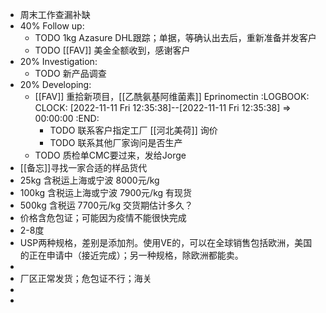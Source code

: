 - 周末工作查漏补缺
- 40% Follow up:
	- TODO 1kg Azasure DHL跟踪；单据，等确认出去后，重新准备并发客户
	- TODO [[FAV]] 美金全额收到，感谢客户
- 20% Investigation:
	- TODO 新产品调查
- 20% Developing:
	- [[FAV]] 重拾新项目，[[乙酰氨基阿维菌素]] Eprinomectin
	  :LOGBOOK:
	  CLOCK: [2022-11-11 Fri 12:35:38]--[2022-11-11 Fri 12:35:38] =>  00:00:00
	  :END:
		- TODO 联系客户指定工厂 [[河北美荷]] 询价
		- TODO 联系其他厂家询问是否生产
	- TODO 质检单CMC要过来，发给Jorge
- [[备忘]]寻找一家合适的样品货代
- 25kg 含税运上海或宁波 8000元/kg
- 100kg 含税运上海或宁波 7900元/kg 有现货
- 500kg 含税运 7700元/kg 交货期估计多久？
- 价格含危包证；可能因为疫情不能很快完成
- 2-8度
- USP两种规格，差别是添加剂。使用VE的，可以在全球销售包括欧洲，美国的正在申请中（接近完成）；另一种规格，除欧洲都能卖。
-
- 厂区正常发货；危包证不行；海关
-
-